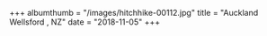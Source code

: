 +++
albumthumb = "/images/hitchhike-00112.jpg"
title = "Auckland Wellsford , NZ"
date = "2018-11-05"
+++
